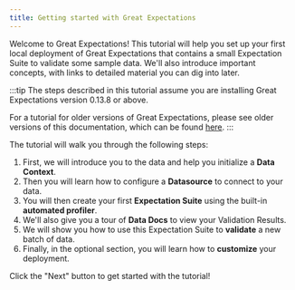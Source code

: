 ```yaml
---
title: Getting started with Great Expectations
---
```


Welcome to Great Expectations! This tutorial will help you set up your first local deployment of Great Expectations that contains a small Expectation Suite to validate some sample data. We'll also introduce important concepts, with links to detailed material you can dig into later.

:::tip
The steps described in this tutorial assume you are installing Great Expectations version 0.13.8 or above.

For a tutorial for older versions of Great Expectations, please see older versions of this documentation, which can be found [here](https://docs.greatexpectations.io/en/latest/guides/tutorials.html).
:::

The tutorial will walk you through the following steps:

1. First, we will introduce you to the data and help you initialize a **Data Context**.
1. Then you will learn how to configure a **Datasource** to connect to your data.
1. You will then create your first **Expectation Suite** using the built-in **automated profiler**.
1. We'll also give you a tour of **Data Docs** to view your Validation Results.
1. We will show you how to use this Expectation Suite to **validate** a new batch of data.
1. Finally, in the optional section, you will learn how to **customize** your deployment.

Click the "Next" button to get started with the tutorial!
